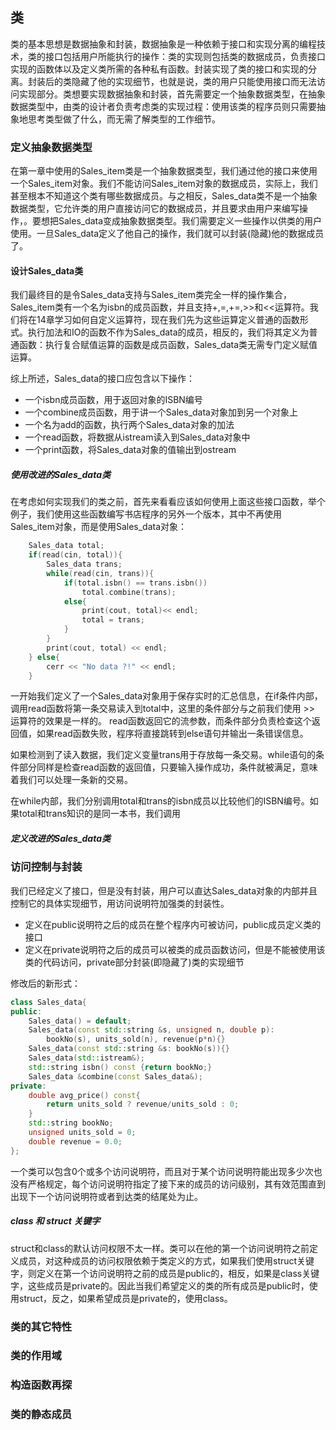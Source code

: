 ## 类

类的基本思想是数据抽象和封装，数据抽象是一种依赖于接口和实现分离的编程技术，类的接口包括用户所能执行的操作：类的实现则包括类的数据成员，负责接口实现的函数体以及定义类所需的各种私有函数。封装实现了类的接口和实现的分离。封装后的类隐藏了他的实现细节，也就是说，类的用户只能使用接口而无法访问实现部分。类想要实现数据抽象和封装，首先需要定一个抽象数据类型，在抽象数据类型中，由类的设计者负责考虑类的实现过程：使用该类的程序员则只需要抽象地思考类型做了什么，而无需了解类型的工作细节。

### 定义抽象数据类型

在第一章中使用的Sales_item类是一个抽象数据类型，我们通过他的接口来使用一个Sales_item对象。我们不能访问Sales_item对象的数据成员，实际上，我们甚至根本不知道这个类有哪些数据成员。与之相反，Sales_data类不是一个抽象数据类型，它允许类的用户直接访问它的数据成员，并且要求由用户来编写操作，。要想把Sales_data变成抽象数据类型。我们需要定义一些操作以供类的用户使用。一旦Sales_data定义了他自己的操作，我们就可以封装(隐藏)他的数据成员了。

#### 设计Sales_data类

我们最终目的是令Sales_data支持与Sales_item类完全一样的操作集合，Sales_item类有一个名为isbn的成员函数，并且支持+,=,+=,>>和<<运算符。我们将在14章学习如何自定义运算符，现在我们先为这些运算定义普通的函数形式。执行加法和IO的函数不作为Sales_data的成员，相反的，我们将其定义为普通函数：执行复合赋值运算的函数是成员函数，Sales_data类无需专门定义赋值运算。

综上所述，Sales_data的接口应包含以下操作：

+ 一个isbn成员函数，用于返回对象的ISBN编号
+ 一个combine成员函数，用于讲一个Sales_data对象加到另一个对象上
+ 一个名为add的函数，执行两个Sales_data对象的加法
+ 一个read函数，将数据从istream读入到Sales_data对象中
+ 一个print函数，将Sales_data对象的值输出到ostream

##### 使用改进的Sales_data类

在考虑如何实现我们的类之前，首先来看看应该如何使用上面这些接口函数，举个例子，我们使用这些函数编写书店程序的另外一个版本，其中不再使用Sales_item对象，而是使用Sales_data对象：

```C++
    Sales_data total;
    if(read(cin, total)){
        Sales_data trans;
        while(read(cin, trans)){
            if(total.isbn() == trans.isbn())
                total.combine(trans);
            else{
                print(cout, total)<< endl;
                total = trans;
            }
        }
        print(cout, total) << endl;
    } else{
        cerr << "No data ?!" << endl;
    }
```

一开始我们定义了一个Sales_data对象用于保存实时的汇总信息，在if条件内部，调用read函数将第一条交易读入到total中，这里的条件部分与之前我们使用 >> 运算符的效果是一样的。 read函数返回它的流参数，而条件部分负责检查这个返回值，如果read函数失败，程序将直接跳转到else语句并输出一条错误信息。

如果检测到了读入数据，我们定义变量trans用于存放每一条交易。while语句的条件部分同样是检查read函数的返回值，只要输入操作成功，条件就被满足，意味着我们可以处理一条新的交易。

在while内部，我们分别调用total和trans的isbn成员以比较他们的ISBN编号。如果total和trans知识的是同一本书，我们调用

##### 定义改进的Sales_data类



### 访问控制与封装

我们已经定义了接口，但是没有封装，用户可以直达Sales_data对象的内部并且控制它的具体实现细节，用访问说明符加强类的封装性。

+ 定义在public说明符之后的成员在整个程序内可被访问，public成员定义类的接口
+ 定义在private说明符之后的成员可以被类的成员函数访问，但是不能被使用该类的代码访问，private部分封装(即隐藏了)类的实现细节

修改后的新形式：

```C++
class Sales_data{
public:
    Sales_data() = default;
    Sales_data(const std::string &s, unsigned n, double p):
        bookNo(s), units_sold(n), revenue(p*n){}
    Sales_data(const std::string &s: bookNo(s)){}
    Sales_data(std::istream&);
    std::string isbn() const {return bookNo;}
    Sales_data &combine(const Sales_data&);
private:
    double avg_price() const{
        return units_sold ? revenue/units_sold : 0;
    }
    std::string bookNo;
    unsigned units_sold = 0;
    double revenue = 0.0;
};
```

一个类可以包含0个或多个访问说明符，而且对于某个访问说明符能出现多少次也没有严格规定，每个访问说明符指定了接下来的成员的访问级别，其有效范围直到出现下一个访问说明符或者到达类的结尾处为止。

##### class 和 struct 关键字

struct和class的默认访问权限不太一样。类可以在他的第一个访问说明符之前定义成员，对这种成员的访问权限依赖于类定义的方式，如果我们使用struct关键字，则定义在第一个访问说明符之前的成员是public的，相反，如果是class关键字，这些成员是private的。因此当我们希望定义的类的所有成员是public时，使用struct，反之，如果希望成员是private的，使用class。

### 类的其它特性

### 类的作用域

### 构造函数再探

### 类的静态成员